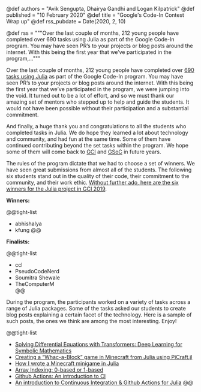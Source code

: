 @def authors = "Avik Sengupta, Dhairya Gandhi and Logan Kilpatrick"
@def published = "10 February 2020"
@def title = "Google's Code-In Contest Wrap up"
@def rss_pubdate = Date(2020, 2, 10)

@def rss = """Over the last couple of months, 212 young people have completed over 690 tasks using Julia as part of the Google Code-In program. You may have seen PR’s to your projects or blog posts around the internet. With this being the first year that we’ve participated in the program,..."""

Over the last couple of months, 212 young people have completed over [690 tasks using Julia](https://codein.withgoogle.com/tasks/?sp-organization=6302639764013056) as part of the Google Code-In program. You may have seen PR’s to your projects or blog posts around the internet.
With this being the first year that we’ve participated in the program, we were jumping into the void.  It turned out to be a lot of effort, and so we must thank our amazing set of mentors who stepped up to help and guide the students. It would not have been possible without their participation and a substantial commitment.

And finally, a huge thank you and congratulations to all the students who completed tasks in Julia. We do hope they learned a lot about technology and community, and had fun at the same time. Some of them have continued contributing beyond the set tasks within the program. We hope some of them will come back to [GCI](https://codein.withgoogle.com) and [GSoC](https://summerofcode.withgoogle.com) in future years.

The rules of the program dictate that we had to choose a set of winners. We have seen great submissions from almost all of the students. The following six students stand out in the quality of their code, their commitment to the community, and their work ethic. [Without further ado, here are the six winners for the Julia project in GCI 2019](https://codein.withgoogle.com/#winners). 		

__Winners:__

@@tight-list
- abhishalya 				
- kfung
@@				

__Finalists:__

@@tight-list
- ccl 				
- PseudoCodeNerd 				
- Soumitra Shewale 				
- TheComputerM 				
@@

During the program, the participants worked on a variety of tasks across a range of Julia packages. Some of the tasks asked our students to create blog posts explaining a certain facet of the technology. Here is a sample of such posts, the ones we think are among the most interesting. Enjoy!

@@tight-list
- [Solving Differential Equations with Transformers: Deep Learning for Symbolic Mathematics](https://medium.com/analytics-vidhya/solving-differential-equations-with-transformers-21648d3a1695)
- [Creating a “Whac-a-Block” game in Minecraft from Julia using PiCraft.jl](https://medium.com/swlh/creating-a-whac-a-block-game-in-minecraft-from-julia-using-picraft-jl-5bffab79a975)
- [How I wrote a Minecraft minigame in Julia](https://medium.com/@zyzanskidarek/how-i-wrote-a-minecraft-minigame-in-julia-cf6892db1445)
- [Array Indexing: 0-based or 1-based](https://medium.com/analytics-vidhya/array-indexing-0-based-or-1-based-dd89d631d11c)
- [Github Actions: An introduction to CI](https://medium.com/analytics-vidhya/github-actions-an-introduction-to-ci-819040f2a087)
- [An introduction to Continuous Integration & Github Actions for Julia](https://medium.com/analytics-vidhya/an-introduction-to-continuous-integration-github-actions-for-julia-1a5a1a6e64d6)
@@
